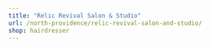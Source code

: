 ```yaml
---
title: "Relic Revival Salon & Studio"
url: /north-providence/relic-revival-salon-and-studio/
shop: hairdresser
---
```

